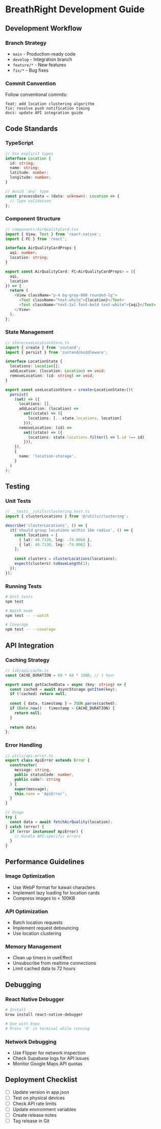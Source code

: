 # BreathRight Development Guide

## Development Workflow

### Branch Strategy

- `main` - Production-ready code
- `develop` - Integration branch
- `feature/*` - New features
- `fix/*` - Bug fixes

### Commit Convention

Follow conventional commits:
```
feat: add location clustering algorithm
fix: resolve push notification timing
docs: update API integration guide
```

## Code Standards

### TypeScript

```typescript
// Use explicit types
interface Location {
  id: string;
  name: string;
  latitude: number;
  longitude: number;
}

// Avoid 'any' type
const processData = (data: unknown): Location => {
  // Type validation
};
```

### Component Structure

```typescript
// components/AirQualityCard.tsx
import { View, Text } from 'react-native';
import { FC } from 'react';

interface AirQualityCardProps {
  aqi: number;
  location: string;
}

export const AirQualityCard: FC<AirQualityCardProps> = ({ 
  aqi, 
  location 
}) => {
  return (
    <View className="p-4 bg-gray-800 rounded-lg">
      <Text className="text-white">{location}</Text>
      <Text className="text-2xl font-bold text-white">{aqi}</Text>
    </View>
  );
};
```

### State Management

```typescript
// store/useLocationStore.ts
import { create } from 'zustand';
import { persist } from 'zustand/middleware';

interface LocationState {
  locations: Location[];
  addLocation: (location: Location) => void;
  removeLocation: (id: string) => void;
}

export const useLocationStore = create<LocationState>()(
  persist(
    (set) => ({
      locations: [],
      addLocation: (location) => 
        set((state) => ({ 
          locations: [...state.locations, location] 
        })),
      removeLocation: (id) =>
        set((state) => ({
          locations: state.locations.filter(l => l.id !== id)
        })),
    }),
    {
      name: 'location-storage',
    }
  )
);
```

## Testing

### Unit Tests

```typescript
// __tests__/utils/clustering.test.ts
import { clusterLocations } from '@/utils/clustering';

describe('clusterLocations', () => {
  it('should group locations within 1km radius', () => {
    const locations = [
      { lat: 40.7128, lng: -74.0060 },
      { lat: 40.7130, lng: -74.0062 },
    ];
    
    const clusters = clusterLocations(locations);
    expect(clusters).toHaveLength(1);
  });
});
```

### Running Tests

```bash
# Unit tests
npm test

# Watch mode
npm test -- --watch

# Coverage
npm test -- --coverage
```

## API Integration

### Caching Strategy

```typescript
// lib/api/cache.ts
const CACHE_DURATION = 60 * 60 * 1000; // 1 hour

export const getCachedData = async (key: string) => {
  const cached = await AsyncStorage.getItem(key);
  if (!cached) return null;
  
  const { data, timestamp } = JSON.parse(cached);
  if (Date.now() - timestamp > CACHE_DURATION) {
    return null;
  }
  
  return data;
};
```

### Error Handling

```typescript
// utils/api-error.ts
export class ApiError extends Error {
  constructor(
    message: string,
    public statusCode: number,
    public code?: string
  ) {
    super(message);
    this.name = 'ApiError';
  }
}

// Usage
try {
  const data = await fetchAirQuality(location);
} catch (error) {
  if (error instanceof ApiError) {
    // Handle API-specific errors
  }
}
```

## Performance Guidelines

### Image Optimization
- Use WebP format for kawaii characters
- Implement lazy loading for location cards
- Compress images to < 100KB

### API Optimization
- Batch location requests
- Implement request debouncing
- Use location clustering

### Memory Management
- Clean up timers in useEffect
- Unsubscribe from realtime connections
- Limit cached data to 72 hours

## Debugging

### React Native Debugger
```bash
# Install
brew install react-native-debugger

# Use with Expo
# Press 'd' in terminal while running
```

### Network Debugging
- Use Flipper for network inspection
- Check Supabase logs for API issues
- Monitor Google Maps API quotas

## Deployment Checklist

- [ ] Update version in app.json
- [ ] Test on physical devices
- [ ] Check API rate limits
- [ ] Update environment variables
- [ ] Create release notes
- [ ] Tag release in Git